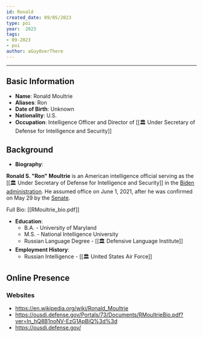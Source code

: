 ```yaml
---
id: Ronald
created_date: 09/05/2023
type: poi
year:  2023
tags:
- 09-2023
- poi
author: aGuyOverThere
---
```


----

## Basic Information

- **Name**: Ronald Moultrie
- **Aliases**: Ron
- **Date of Birth**: Unknown
- **Nationality**: U.S.
- **Occupation**: Intelligence Officer and Director of [[🏛️ Under Secretary of Defense for Intelligence and Security]]

## Background

- **Biography**: 

**Ronald S. "Ron" Moultrie** is an American intelligence official serving as the [[🏛️ Under Secretary of Defense for Intelligence and Security]] in the [Biden administration](https://en.wikipedia.org/wiki/Biden_Administration "Biden Administration"). He assumed office on June 1, 2021, after he was confirmed on May 29 by the [Senate](https://en.wikipedia.org/wiki/United_States_Senate "United States Senate").

Full Bio: [[RMoultrie_bio.pdf]]

- **Education**: 
	- B.A. - University of Maryland
	- M.S. - National Intelligence University
	- Russian Language Degree - [[🏛️ Defensive Language Institute]]
- **Employment History**: 
	- Russian Intelligence - [[🏛️ United States Air Force]]

## Online Presence

### Websites

- https://en.wikipedia.org/wiki/Ronald_Moultrie
- https://ousdi.defense.gov/Portals/73/Documents/RMoultrieBio.pdf?ver=In_hQ8B1noNV-EzG1ApBiQ%3d%3d
- https://ousdi.defense.gov/


